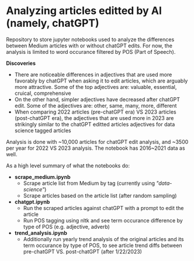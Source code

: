 # Analyzing articles editted by AI (namely, chatGPT)

Repository to store jupyter notebooks used to analyze the differences between Medium articles with or without chatGPT edits. For now, the analysis is limited to word occurance filtered by POS (Part of Speech). 

__Discoveries__
* There are noticeable differences in adjectives that are used more favorably by chatGPT when asking it to edit articles, which are arguably more attractive. Some of the top adjectives are: valuable, essential, cruical, comprehensive
* On the other hand, simpler adjectives have decreased after chatGPT edit. Some of the adjectives are: other, same, many, more, different
* When comparing 2022 articles (pre-chatGPT era) VS 2023 articles (post-chatGPT era), the adjectives that are used more in 2023 are strikingly similar to the chatGPT editted articles adjectives for data science tagged articles

Analysis is done with \~10,000 articles for chatGPT edit analysis, and \~3500 per year for 2022 VS 2023 analysis. The notebook has 2016~2021 data as well.

As a high level summary of what the notebooks do: 

* __scrape_medium.ipynb__
  * Scrape article list from Medium by tag (currently using _"data-science"_)
  * Scrape articles based on the article list (after random sampling)
* __chatgpt.ipynb__
  * Run the scraped articles against chatGPT with a prompt to edit the article
  * Run POS tagging using nltk and see term occurance difference by type of POS (e.g. adjective, adverb)
* __trend_analysis.ipynb__
  * Additionally run yearly trend analysis of the original articles and its term occurance by type of POS, to see article trend diffs between pre-chatGPT VS. post-chatGPT (after 1/22/2023)


